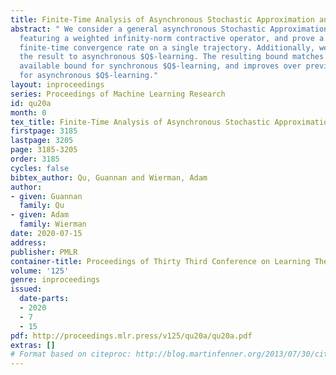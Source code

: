 ```yaml
---
title: Finite-Time Analysis of Asynchronous Stochastic Approximation and $Q$-Learning
abstract: " We consider a general asynchronous Stochastic Approximation (SA) scheme
  featuring a weighted infinity-norm contractive operator, and prove a bound on its
  finite-time convergence rate on a single trajectory. Additionally, we specialize
  the result to asynchronous $Q$-learning. The resulting bound matches the sharpest
  available bound for synchronous $Q$-learning, and improves over previous known bounds
  for asynchronous $Q$-learning."
layout: inproceedings
series: Proceedings of Machine Learning Research
id: qu20a
month: 0
tex_title: Finite-Time Analysis of Asynchronous Stochastic Approximation and $Q$-Learning
firstpage: 3185
lastpage: 3205
page: 3185-3205
order: 3185
cycles: false
bibtex_author: Qu, Guannan and Wierman, Adam
author:
- given: Guannan
  family: Qu
- given: Adam
  family: Wierman
date: 2020-07-15
address: 
publisher: PMLR
container-title: Proceedings of Thirty Third Conference on Learning Theory
volume: '125'
genre: inproceedings
issued:
  date-parts:
  - 2020
  - 7
  - 15
pdf: http://proceedings.mlr.press/v125/qu20a/qu20a.pdf
extras: []
# Format based on citeproc: http://blog.martinfenner.org/2013/07/30/citeproc-yaml-for-bibliographies/
---
```

